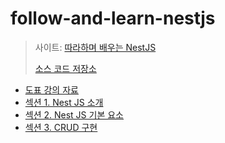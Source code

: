 # follow-and-learn-nestjs

> 사이트: [따라하며 배우는 NestJS](https://inf.run/n39u)
>
> [소스 코드 저장소](https://github.com/jaewonhimnae/nestjs-board-app)



- [도표 강의 자료](./도표%20강의%20자료)
- [섹션 1. Nest JS 소개](https://github.com/jihoonwang98/online-courses/blob/main/follow-and-learn-nestjs/%EC%A0%95%EB%A6%AC/%EC%84%B9%EC%85%98%201.%20Nest%20JS%20%EC%86%8C%EA%B0%9C.md)
- [섹션 2. Nest JS 기본 요소](https://github.com/jihoonwang98/online-courses/blob/main/follow-and-learn-nestjs/%EC%A0%95%EB%A6%AC/%EC%84%B9%EC%85%98%202.%20NestJS%20%EA%B8%B0%EB%B3%B8%20%EC%9A%94%EC%86%8C.md)
- [섹션 3. CRUD 구현](https://github.com/jihoonwang98/online-courses/blob/main/follow-and-learn-nestjs/%EC%A0%95%EB%A6%AC/%EC%84%B9%EC%85%98%203.%20CRUD%20%EA%B5%AC%ED%98%84.md)



